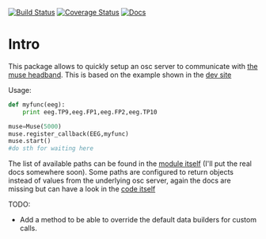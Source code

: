 [![Build Status](https://travis-ci.org/capitancambio/pyrnassus.svg?branch=master)](https://travis-ci.org/capitancambio/pyrnassus) [![Coverage Status](https://coveralls.io/repos/capitancambio/pyrnassus/badge.svg?branch=master)](https://coveralls.io/r/capitancambio/pyrnassus?branch=master) [![Docs](https://readthedocs.org/projects/pyrnassus/badge/?version=latest)](https://pyrnassus.eadthedocs.org/)

Intro
=====

This package allows to quickly setup an osc server to communicate with [the muse headband](htttp://choosemuse.com). 
This is based on the example shown in the [dev site](https://sites.google.com/a/interaxon.ca/muse-developer-site/developer-getting-started-guide)

Usage:
```python
def myfunc(eeg):
    print eeg.TP9,eeg.FP1,eeg.FP2,eeg.TP10

muse=Muse(5000)
muse.register_callback(EEG,myfunc)
muse.start()
#do sth for waiting here
```


The list of available paths can be found in the [module itself](https://github.com/capitancambio/pyrnassus/blob/master/pyrnassus/pyrnassus.py#L33) (I'll put the real docs somewhere soon).
Some paths are configured to return objects instead of values from the underlying osc server, again the docs are missing but can have a look in the [code itself](https://github.com/capitancambio/pyrnassus/blob/master/pyrnassus/pyrnassus.py#L131)

TODO:
  * Add a method to be able to override the default data builders for custom calls.



